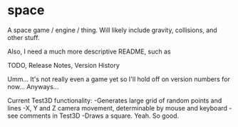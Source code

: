 space
=====

A space game / engine / thing. Will likely include gravity, collisions, and other stuff.

Also, I need a much more descriptive README, such as

TODO, Release Notes, Version History

Umm... It's not really even a game yet so I'll hold off on version numbers for now...
Anyways...

Current Test3D functionality:
-Generates large grid of random points and lines
-X, Y and Z camera movement, determinable by mouse and keyboard
  -see comments in Test3D
-Draws a square. Yeah. So good.
